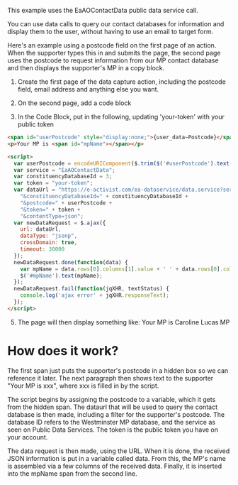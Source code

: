 This example uses the EaAOContactData public data service call.

You can use data calls to query our contact databases for information and display them to the user, without having to use an email to target form.

Here's an example using a postcode field on the first page of an action. When the supporter types this in and submits the page, the second page uses the postcode to request information from our MP contact database and then displays the supporter's MP in a copy block.

1) Create the first page of the data capture action, including the postcode field, email address and anything else you want.

2) On the second page, add a code block

3) In the Code Block, put in the following, updating 'your-token' with your public token

``` html
<span id="userPostcode" style="display:none;">{user_data~Postcode}</span>
<p>Your MP is <span id="mpName"></span></p>

<script>
  var userPostcode = encodeURIComponent($.trim($('#userPostcode').text()));
  var service = "EaAOContactData";
  var constituencyDatabaseId = 3;
  var token = "your-token";
  var dataUrl = "https://e-activist.com/ea-dataservice/data.service?service=" + service + 
    "&constituencyDatabaseId=" + constituencyDatabaseId +
    "&postcode=" + userPostcode +
    "&token=" + token + 
    "&contentType=json";
  var newDataRequest = $.ajax({
    url: dataUrl,
    dataType: "jsonp",
    crossDomain: true,
    timeout: 30000
  });
  newDataRequest.done(function(data) {
    var mpName = data.rows[0].columns[1].value + ' ' + data.rows[0].columns[2].value + ' ' + data.rows[0].columns[3].value + ' ' + data.rows[0].columns[4].value;
    $('#mpName').text(mpName);
  });
  newDataRequest.fail(function(jqXHR, textStatus) {
    console.log('ajax error' + jqXHR.responseText);
  });
</script>
```

5) The page will then display something like: Your MP is Caroline Lucas MP

# How does it work?
The first span just puts the supporter's postcode in a hidden box so we can reference it later. The next paragraph then shows text to the supporter "Your MP is xxx", where xxx is filled in by the script.

The script begins by assigning the postcode to a variable, which it gets from the hidden span. The dataurl that will be used to query the contact database is then made, including a filter for the supporter's postcode. The database ID refers to the Westminster MP database, and the service as seen on Public Data Services. The token is the public token you have on your account.

The data request is then made, using the URL. When it is done, the received JSON information is put in a variable called data. From this, the MP's name is assembled via a few columns of the received data. Finally, it is inserted into the mpName span from the second line.
